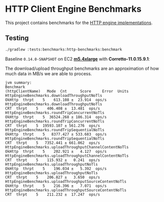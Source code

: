 # HTTP Client Engine Benchmarks

This project contains benchmarks for the [HTTP engine implementations](../../../runtime/protocol/http-client-engines).

## Testing

```sh
./gradlew :tests:benchmarks:http-benchmarks:benchmark
```

Baseline `0.14.0-SNAPSHOT` on EC2 **[m5.4xlarge](https://aws.amazon.com/ec2/instance-types/m5/)** with **Corretto-11.0.15.9.1**:

The download/upload throughput benchmarks are an approximation of how much data in MB/s we are able to process.

```
jvm summary:
Benchmark                                                 (httpClientName)   Mode  Cnt      Score     Error  Units
HttpEngineBenchmarks.downloadThroughputNoTls                        OkHttp  thrpt    5    613.108 ±  23.914  ops/s
HttpEngineBenchmarks.downloadThroughputNoTls                           CRT  thrpt    5    406.408 ±  13.481  ops/s
HttpEngineBenchmarks.roundTripConcurrentNoTls                       OkHttp  thrpt    5  36524.268 ± 186.314  ops/s
HttpEngineBenchmarks.roundTripConcurrentNoTls                          CRT  thrpt    5  19593.107 ± 561.276  ops/s
HttpEngineBenchmarks.roundTripSequentialNoTls                       OkHttp  thrpt    5   8377.427 ± 533.683  ops/s
HttpEngineBenchmarks.roundTripSequentialNoTls                          CRT  thrpt    5   7352.441 ± 661.062  ops/s
HttpEngineBenchmarks.uploadThroughputChannelContentNoTls            OkHttp  thrpt    5    202.921 ±   4.127  ops/s
HttpEngineBenchmarks.uploadThroughputChannelContentNoTls               CRT  thrpt    5    115.932 ±   0.241  ops/s
HttpEngineBenchmarks.uploadThroughputNoTls                          OkHttp  thrpt    5    196.034 ±   5.392  ops/s
HttpEngineBenchmarks.uploadThroughputNoTls                             CRT  thrpt    5    206.827 ±   3.650  ops/s
HttpEngineBenchmarks.uploadThroughputSourceContentNoTls             OkHttp  thrpt    5    216.396 ±   7.071  ops/s
HttpEngineBenchmarks.uploadThroughputSourceContentNoTls                CRT  thrpt    5    211.232 ±  17.247  ops/s
```
